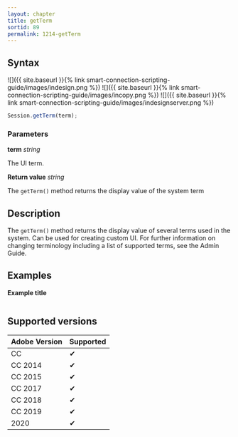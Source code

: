 ```yaml
---
layout: chapter
title: getTerm
sortid: 89
permalink: 1214-getTerm
---
```

## Syntax

![]({{ site.baseurl }}{% link smart-connection-scripting-guide/images/indesign.png %}) ![]({{ site.baseurl }}{% link smart-connection-scripting-guide/images/incopy.png %}) ![]({{ site.baseurl }}{% link smart-connection-scripting-guide/images/indesignserver.png %})
```javascript
Session.getTerm(term);
```

### Parameters

**term** *string* 

The UI term.

**Return value** *string*

The `getTerm()` method returns the display value of the system term

## Description

The `getTerm()` method returns the display value of several terms used in the system. Can be used for creating custom UI. For further information on changing terminology including a list of supported terms, see the Admin Guide.


## Examples

**Example title**

```javascript

```

## Supported versions

| Adobe Version | Supported |
|---------------|---------|
| CC            | ✔       |
| CC 2014       | ✔       |
| CC 2015       | ✔       |
| CC 2017       | ✔       |
| CC 2018       | ✔       |
| CC 2019       | ✔       |
| 2020          | ✔       |